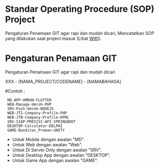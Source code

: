 # Standar Operating Procedure (SOP) Project
Pengaturan Penamaan GIT agar rapi dan mudah dicari, Mencatatkan SOP yang dilakukan saat project masuk (Lihat [WIKI](https://github.com/Jagat-Teknologi-Indonesia/SOP-Project/wiki)).


# Pengaturan Penamaan GIT
Pengaturan Penamaan GIT agar rapi dan mudah dicari

XXX - [NAMA_PROJECT/CODENAME] - [NAMABAHASA]

  #Contoh :
  
     MD-APP-UMROH-FLUTTER
     WEB-Manage-Umroh-PHP
     SRV-Push-Umroh-NODEJS
     WEB-JTI-Company-Profile-PHP
     WEB-JTN-Company-Profile-HTML
     SRV-SIAP-PRESISI-API-SPRINGBOOT
     DESKTOP-Calculator-DELPHI
     GAME-Banditos_Preman-UNITY

  
  - Untuk Mobile dengan awalan "MD".
  - Untuk Web dengan awalan "Web".
  - Untuk Di Server Only dengan awalan "SRV".
  - Untuk Desktop App dengan awalan "DESKTOP".
  - Untuk Game App dengan awalan "GAME".
